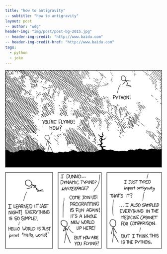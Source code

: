 ```yaml
---
title: "how to antigravity"
-- subtitle: "how to antigravity"
layout: post
-- author: "wdg"
header-img: "img/post/post-bg-2015.jpg"
-- header-img-credit: "http://www.baidu.com"
-- header-img-credit-href: "http://www.baidu.com"
tags:
  - python
  - joke
---
```


<img src="/img/post/python.png"/>






